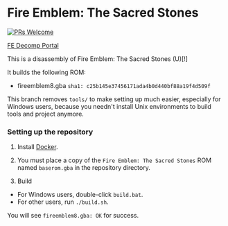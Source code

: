 # Fire Emblem: The Sacred Stones

[![PRs Welcome](https://img.shields.io/badge/PRs-welcome-brightgreen.svg?style=flat-square)](http://makeapullrequest.com)

[FE Decomp Portal](https://laqieer.github.io/fe-decomp-portal/)

This is a disassembly of Fire Emblem: The Sacred Stones (U)[!]

It builds the following ROM:
* fireemblem8.gba `sha1: c25b145e37456171ada4b0d440bf88a19f4d509f`

This branch removes `tools/` to make setting up much easier, especially for Windows users, because you needn't install Unix environments to build tools and project anymore.

### Setting up the repository

1. Install [Docker](https://www.docker.com/).

2. You must place a copy of the `Fire Emblem: The Sacred Stones` ROM named `baserom.gba` in the repository directory.

3. Build
  * For Windows users, double-click `build.bat`.
  * For other users, run `./build.sh`.

You will see `fireemblem8.gba: OK` for success.
